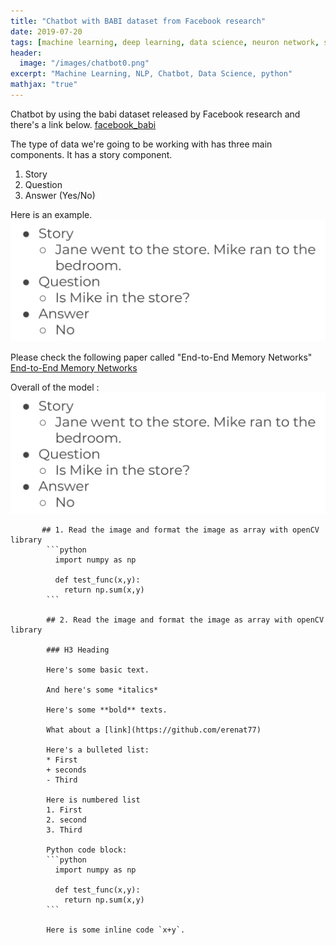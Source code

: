 ```yaml
---
title: "Chatbot with BABI dataset from Facebook research"
date: 2019-07-20
tags: [machine learning, deep learning, data science, neuron network, sudoku, Image analysis, Sequential Model]
header:
  image: "/images/chatbot0.png"
excerpt: "Machine Learning, NLP, Chatbot, Data Science, python"
mathjax: "true"
---
```

Chatbot by using the babi dataset released by Facebook research and there's a link below.
[facebook_babi](https://research.fb.com/downloads.babi)

The type of data we're going to be working with has three main components.
It has a story component.
1. Story
2. Question
3. Answer (Yes/No)

Here is an example.
![example](/images/chatbot2.png)

Please check the following paper called "End-to-End Memory Networks"
[End-to-End Memory Networks](https://research.fb.com/downloads.babi)

Overall of the model :
<img src= "/images/chatbot2.png">


           ## 1. Read the image and format the image as array with openCV library
            ```python
              import numpy as np

              def test_func(x,y):
                return np.sum(x,y)
            ```

            ## 2. Read the image and format the image as array with openCV library

            ### H3 Heading

            Here's some basic text.

            And here's some *italics*

            Here's some **bold** texts.

            What about a [link](https://github.com/erenat77)

            Here's a bulleted list:
            * First
            + seconds
            - Third

            Here is numbered list
            1. First
            2. second
            3. Third

            Python code block:
            ```python
              import numpy as np

              def test_func(x,y):
                return np.sum(x,y)
            ```

            Here is some inline code `x+y`.
